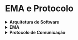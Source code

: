 <html>
<h1>EMA e Protocolo</h1>

<details>
  <summary><b>Arquitetura de Software</b></summary>

A arquitetura do trabalho está definida de acordo com a Figura 1, onde, de acordo com a
arquitetura proposta, as EMAs teriam dois módulos, o primeiro seria o módulo de “Coletor de
Dados”, que será o responsável por captar os dados recebidos pelos sensores da estação e então
publicá-los em um tópico do broker MQTT da estação e o segundo módulo seria o
“Gerenciador de Comunicação”, ele recebe as publicações então as redireciona à um tópico
existente no “Gerenciador de Fila de Mensagens” alocado no Servidor. Ambos os módulos da
EMA são softwares implementados utilizando a linguagem Python e a estação foi implementada utilizando uma máquina virtual com o sistema operacional do Raspberry Pi,
Raspbian.

![Arquitetura de Software proposta pelo trabalho](https://github.com/AX414/tcc-bcc/blob/main/Implementa%C3%A7%C3%A3o/Imagens/Arquitetura%20do%20Projeto.png?raw=true)
> Arquitetura de Software proposta pelo trabalho.

No Servidor, teríamos o “Gerenciador de Fila de Mensagens”, para a implementação foi
utilizado o Kafka, o Banco de Dados utilizado é o MySQL por se tratar de dados estruturados
e o Portal Web seria o Sistema de Gerenciamento que foi desenvolvido utilizando PHP.
Nesse sentido, nos capítulos a seguir será possível explorar de maneira mais
aprofundada a respeito de cada um dos componentes da arquitetura proposta, permitindo o
entendimento de como foi desenvolvido a implementação da EMA simulada, do Sistema de
Gerenciamento e do Protocolo de Comunicação que é utilizado para tratar das mensagens.

</details>


<details>
  <summary><b>EMA</b></summary>

Para a entrega de mensagens, foi desenvolvido uma EMA simulada utilizando uma máquina
virtual Raspbian, o uso deste sistema operacional se deve ao fato de ser um sistema operacional
baseado em Debian para o hardware Raspberry Pi, que é um computador pequeno integrado
em uma placa de circuito, frequentemente utilizado para soluções IoT como no caso de casas
inteligentes, desenvolvimento de robôs, mini servidores, centrais de multimídia, estações
meteorológicas e muitos outros projetos (RASPBERRY PI FOUNDATION, 2023).

Na estação simulada, se encontra o broker MQTT, Mosquitto, ele é utilizado para
publicar as mensagens do módulo de “Coletor de Dados” da estação, este módulo é um software
implementado em python na EMA simulada que gera dados randomizados e os encaminha para
um tópico do broker como um arquivo JSON.

Após o envio do arquivo ser efetuado e ele ser devidamente publicado no tópico do
broker, o módulo de “Gerenciador de Comunicação” que também é um software implementado
em python na EMA simulada, irá consumir esta mensagem e por sua vez produz ela em um
tópico específico da estação no Gerenciador de Fila de Mensagens que está alocado no servidor.
</details>

<details>
  <summary><b>Protocolo de Comunicação</b></summary>

Para permitir a comunicação entre EMAs e o servidor foi necessário desenvolver um protocolo
de comunicação que atua na camada de aplicação do modelo ISO/OSI. Ele foi denominado
``MIAP (Meteorological Information Application Protocol)`` ou ``(Protocolo de Aplicação de
Informações Meteorológicas)`` e foi desenvolvido para trabalhar junto ao gerenciador de fila de
mensagens Kafka, definindo como a comunicação entre as EMAs e servidor deve ser realizada.
A tabela ilustra as camadas de rede e as tecnologias utilizadas em cada camada.

| Camadas | Protocolos |
| ------------- | ------------- |
| Camada de Aplicação | MIAP + KAFKA |
| Camada de Transporte | TCP |
| Camada de Rede | IP |
| Camada Física + Enlace | Ethernet / 3G / 4G / etc... |

<details>
  <summary><b>Mensagens</b></summary>

As mensagens MIAP serão enviadas entre EMAs e servidor utilizando o Kafka, que foi
selecionado por possuir características importantes para esta tarefa, como por exemplo, o fato
de ser um sistema de fila de mensagem tolerante a falhas permitindo hospedar diversos agentes
do Kafka em servidores distintos, a escalabilidade que permite adicionar partições para os
tópicos das mensagens para distribuir o carregamento da mensagem de forma uniforme
(AMAZON, 2023).

A escolha do formato JSON para a transmissão dos dados se deve ao fato de sua sintaxe
ser mais compacta, se comparado a outras tecnologias que possuem o mesmo objetivo (ex:
XML), proporcionando uma economia de dados que pode ser vantajosa em termos de
desempenho de transmissão. Os documentos JSON também são mais simples para o ser
humano compreender, se comparados ao XML. Além disso, é considerado um formato flexível,
sendo compatível com diversos tipos de dados (AMAZON, 2023).

O protocolo possui um tipo de mensagem apenas, porém possui dois atributos
importantes. O primeiro atributo (“observacao”) possui os dados meteorológicos coletados
pelas EMAs e enviados ao servidor, como por exemplo, temperatura do ar, direção e velocidade
do vento, umidade relativa do ar e outras informações pertinentes. O segundo atributo
“diagnostico”, possui dados de diagnóstico de uma EMA que possibilita aos operadores do
sistema conhecer o estado atual de cada EMA, como por exemplo, o status, carga da bateria,
uptime, entre outras informações pertinentes.

As mensagens são enviadas das EMAs para o servidor em intervalos de cinco (5)
minutos. O formato da mensagem utilizado pelo protocolo se encontra na página 27 da versão final 
do <a href="https://github.com/AX414/tcc-bcc/blob/main/Artigos/Levantamento%20Bibliogr%C3%A1fico%20Final%20-%20Porcel.pdf">Levantamento Bibliográfico</a>.

Para validar os arquivos recebidos, é utilizado o JSON Schema, a mensagem possui um
Schema correspondente que se encontra <a href="https://github.com/AX414/tcc-bcc/blob/main/schema.json">aqui</a>.
</details>

<details>
  <summary><b>Formalização do Protocolo</b></summary>

A Figura a seguir apresenta um diagrama de estados da Mensagem do Protocolo, com ele é possível
ver a ilustração de como é efetuado o processo do envio da mensagem pelo protocolo.

![Diagrama de Estados Finitos da Mensagem do Protocolo](https://github.com/AX414/tcc-bcc/blob/main/Implementa%C3%A7%C3%A3o/Imagens/Formaliza%C3%A7%C3%A3o%20do%20Protocolo.png?raw=true)
> Diagrama de Estados Finitos da Mensagem do Protocolo

Após os dados serem coletados pelos sensores da EMA, os dados estão preparados para
o envio, após cinco (5) minutos, o envio é efetuado e os dados são recebidos pelo servidor.

No servidor, os dados recebidos são validados pelo JSON Schema, caso o formato do
arquivo esteja válido de acordo com o Schema, os valores são verificados para determinar se
algum deles esteja fora do padrão, em caso afirmativo, os valores serão persistidos com o erro
informando qual sensor apresentou o erro. Caso nenhum sensor possua erro, os dados serão
persistidos normalmente.

Caso o formato do dos dados esteja inválido de acordo com o JSON Schema, o protocolo
dará início ao tratamento de erros e em seguida irá persistir os dados informando que o formato
está inválido de acordo com o Schema.
</details>

</details>

</html>

